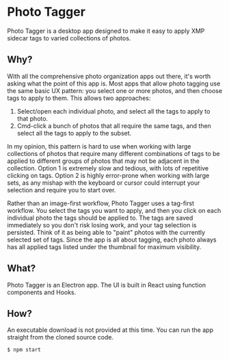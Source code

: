 # Photo Tagger

Photo Tagger is a desktop app designed to make it easy to apply XMP sidecar tags to varied collections of photos.

## Why?

With all the comprehensive photo organization apps out there, it's worth asking what the point of this app is. Most apps that allow photo tagging use the same basic UX pattern: you select one or more photos, and then choose tags to apply to them. This allows two approaches:

1. Select/open each individual photo, and select all the tags to apply to that photo.
2. Cmd-click a bunch of photos that all require the same tags, and then select all the tags to apply to the subset.

In my opinion, this pattern is hard to use when working with large collections of photos that require many different combinations of tags to be applied to different groups of photos that may not be adjacent in the collection. Option 1 is extremely slow and tedious, with lots of repetitive clicking on tags. Option 2 is highly error-prone when working with large sets, as any mishap with the keyboard or cursor could interrupt your selection and require you to start over.

Rather than an image-first workflow, Photo Tagger uses a tag-first workflow. You select the tags you want to apply, and then you click on each individual photo the tags should be applied to. The tags are saved immediately so you don't risk losing work, and your tag selection is persisted. Think of it as being able to "paint" photos with the currently selected set of tags. Since the app is all about tagging, each photo always has all applied tags listed under the thumbnail for maximum visibility.

## What?

Photo Tagger is an Electron app. The UI is built in React using function components and Hooks.

## How?

An executable download is not provided at this time. You can run the app straight from the cloned source code.

```sh
$ npm start
```
